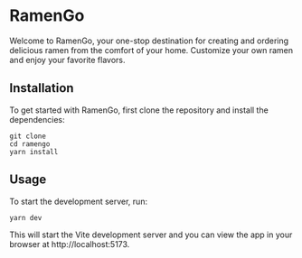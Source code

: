 # RamenGo

Welcome to RamenGo, your one-stop destination for creating and ordering delicious ramen from the comfort of your home. Customize your own ramen and enjoy your favorite flavors.

## Installation

To get started with RamenGo, first clone the repository and install the dependencies:

```
git clone
cd ramengo
yarn install
```

## Usage

To start the development server, run:

```
yarn dev
```

This will start the Vite development server and you can view the app in your browser at http://localhost:5173.
